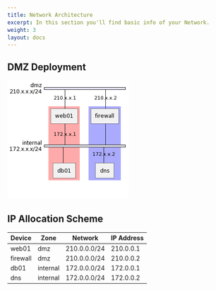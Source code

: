 ```yaml
---
title: Network Architecture
excerpt: In this section you'll find basic info of your Network.
weight: 3
layout: docs
---
```

## DMZ Deployment


<!--
$$uml
@startuml
nwdiag {
  group {
    color = "#FFaaaa";
    web01;
    db01;
  }
  group {
    color = "#aaaaFF";
    dns;
    firewall;
  }
  network dmz {
      address = "210.x.x.x/24"

      web01 [address = "210.x.x.1"];
      firewall [address = "210.x.x.2"];
  }
  network internal {
      address = "172.x.x.x/24";

      web01 [address = "172.x.x.1"];
      dns [address = "172.x.x.2"];
      db01 ;
      firewall ;
  }
}
@enduml
$$
-->
![Network](/images/network.png "Network")

## IP Allocation Scheme

| Device | Zone | Network  | IP Address |
| ------ | ---- | -------- | ---------- |
|web01   | dmz  | 210.0.0.0/24  | 210.0.0.1 | 
|firewall| dmz  | 210.0.0.0/24  | 210.0.0.2 | 
|db01    | internal | 172.0.0.0/24  | 172.0.0.1 | 
|dns     | internal | 172.0.0.0/24  | 172.0.0.2 |